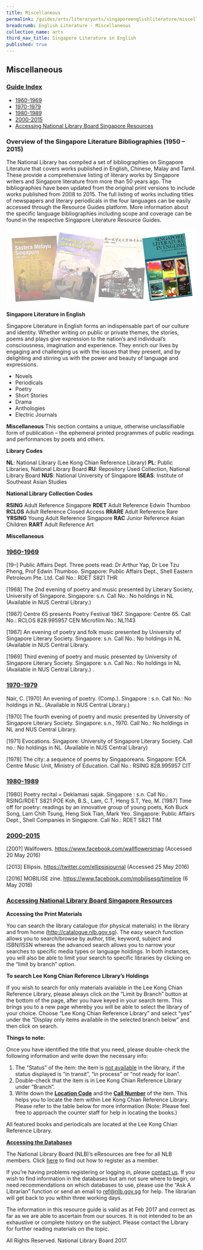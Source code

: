 ```yaml
---
title: Miscellaneous
permalink: /guides/arts/literaryarts/singaporeenglishliterature/miscellaneous
breadcrumb: English Literature - Miscellaneous
collection_name: arts
third_nav_title: Singapore Literature in English
published: true
---
```


## **Miscellaneous**

### <u>Guide Index</u>

* [1960-1969](#1960-1969)
* [1970-1979](#1970-1979)
* [1980-1989](#1980-1989)
* [2000-2015](#2000-2015)
* [Accessing National Library Board Singapore Resources](#10-accessing-national-library-board-singapore-resources)

### Overview of the Singapore Literature Bibliographies (1950 – 2015)

The National Library has compiled a set of bibliographies on Singapore Literature that covers works published in English, Chinese, Malay and Tamil. These provide a comprehensive listing of literary works by Singapore writers and Singapore literature from more than 50 years ago. The bibliographies have been updated from the original print versions to include works published from 2008 to 2015. The full listing of works including titles of newspapers and literary periodicals in the four languages can be easily accessed through the Resource Guides platform. More information about the specific language bibliographies including scope and coverage can be found in the respective Singapore Literature Resource Guides.

![English literature banner](/images/arts/literaryarts/singaporeenglishliterature/SGLitbibliobannerEL-5.jpg)

**Singapore Literature in English**

Singapore Literature in English forms an indispensable part of our culture and identity. Whether writing on public or private themes, the stories, poems and plays give expression to the nation’s and individual’s consciousness, imagination and experience. They enrich our lives by engaging and challenging us with the issues that they present, and by delighting and stirring us with the power and beauty of language and expressions.

* Novels
* Periodicals
* Poetry
* Short Stories
* Drama
* Anthologies
* Electric Journals

**Miscellaneous**
This section contains a unique, otherwise unclassifiable form of publication – the ephemeral printed programmes of public readings and performances by poets and others.

**Library Codes**

**NL**: National Library (Lee Kong Chian Reference Library)
**PL**: Public Libraries, National Library Board
**RU**: Repository Used Collection, National Library Board
**NUS**: National University of Singapore
**ISEAS**: Institute of Southeast Asian Studies

**National Library Collection Codes**

**RSING** Adult Reference Singapore
**RDET** Adult Reference Edwin Thumboo
**RCLOS** Adult Reference Closed Access
**RRARE** Adult Reference Rare
**YRSING** Young Adult Reference Singapore
**RAC** Junior Reference Asian Children
**RART** Adult Reference Art

**Miscellaneous**

### <u>1960-1969</u>

\[19–\] Public Affairs Dept. Three poets read: Dr Arthur Yap, Dr Lee Tzu Pheng, Prof Edwin Thumboo.
Singapore: Public Affairs Dept., Shell Eastern Petroleum Pte. Ltd.
Call No.: RDET S821 THR

\[1968\] The 2nd evening of poetry and music presented by Literary Society, University of Singapore.
Singapore: s.n.
Call No.: No holdings in NL (Available in NUS Central Library.)

\[1967\] Centre 65 presents Poetry Festival 1967.
Singapore: Centre 65.
Call No.: RCLOS 828.995957 CEN Microfilm No.: NL1143

\[1967\] An evening of poetry and folk music presented by University of Singapore Literary Society.
Singapore: s.n.
Call No.: No holdings in NL (Available in NUS Central Library.

\[1969\] Third evening of poetry and music presented by University of Singapore Literary Society.
Singapore: s.n.
Call No.: No holdings in NL (Available in NUS Central Library.) .

### <u>1970-1979</u>

Nair, C. \[1970\] An evening of poetry. (Comp.).
Singapore : s.n.
Call No.: No holdings in NL. (Available in NUS Central Library.)

\[1970\] The fourth evening of poetry and music presented by University of Singapore Literary Society.
Singapore: s.n., 1970.
Call No.: No holdings in NL and NUS Central Library.

\[1971\]  Evocations.
Singapore: University of Singapore Literary Society.
Call no.: No holdings in NL. (Available in NUS Central Library)

\[1978\] The city: a sequence of poems by Singaporeans.
Singapore: ECA Centre Music Unit, Ministry of Education.
Call No.: RSING 828.995957 CIT

### <u>1980-1989</u>

\[1980\] Poetry recital = Deklamasi sajak.
Singapore : s.n.
Call No.: RSING/RDET S821 POE
Koh, B.S., Lam, C.T, Heng S.T, Yeo, M. \[1987\] Time off for poetry: readings by an innovative group of young poets, Koh Buck Song, Lam Chih Tsung, Heng Siok Tian, Mark Yeo.
Singapore: Public Affairs Dept., Shell Companies in Singapore.
Call No.: RDET S821 TIM

### <u>2000-2015</u>

\[200?\] Wallfowers.
https://www.facebook.com/wallflowersmag (Accessed 20 May 2016)

\[2013\] Ellipsis.
https://twitter.com/ellipsisjournal (Accessed 25 May 2016)

\[2016\] MOBILISE zine.
https://www.facebook.com/mobilisesg/timeline (6 May 2016)

### <u>Accessing National Library Board Singapore Resources</u>

**Accessing the Print Materials**

You can search the library catalogue (for physical materials) in the library and from home (http://catalogue.nlb.gov.sg). The easy search function allows you to search/browse by author, title, keyword, subject and ISBN/ISSN whereas the advanced search allows you to narrow your searches to specific media types or language holdings. In both instances, you will also be able to limit your search to specific libraries by clicking on the “limit by branch” option.

**To search Lee Kong Chian Reference Library’s Holdings**

If you wish to search for only materials available in the Lee Kong Chian Reference Library, please always click on the “Limit by Branch” button at the bottom of the page, after you have keyed in your search term. This brings you to a new page whereby you will be able to select the library of your choice. Choose “Lee Kong Chian Reference Library” and select “yes” under the “Display only items available in the selected branch below” and then click on search.

**Things to note:**

Once you have identified the title that you need, please double-check the following information and write down the necessary info:

1. The “Status” of the item: the item is <u>not available</u> in the library, if the status displayed is “in transit”, “in process” or “not ready for loan”.
2. Double-check that the item is in Lee Kong Chian Reference Library under “Branch”.
3. Write down the <b><u>Location Code</u></b> and the <b><u>Call Number</u></b> of the item. This helps you to locate the item within Lee Kong Chian Reference Library. Please refer to the table below for more information (Note: Please feel free to approach the counter staff for help in locating the books.)

All featured books and periodicals are located at the Lee Kong Chian Reference Library.

<b><u>Accessing the Databases</u></b>

The National Library Board (NLB)’s eResources are free for all NLB members. Click [here](http://eresources.nlb.gov.sg/HowDoI.aspx) to find out how to register as a member.

If you’re having problems registering or logging in, please [contact us](/contact-us/). If you wish to find information in the databases but am not sure where to begin, or need recommendations on which databases to use, please use the “Ask A Librarian” function or send an email to ref@nlb.gov.sg for help. The librarian will get back to you within three working days.

The information in this resource guide is valid as at Feb 2017 and correct as far as we are able to ascertain from our sources. It is not intended to be an exhaustive or complete history on the subject. Please contact the Library for further reading materials on the topic.

All Rights Reserved. National Library Board 2017.